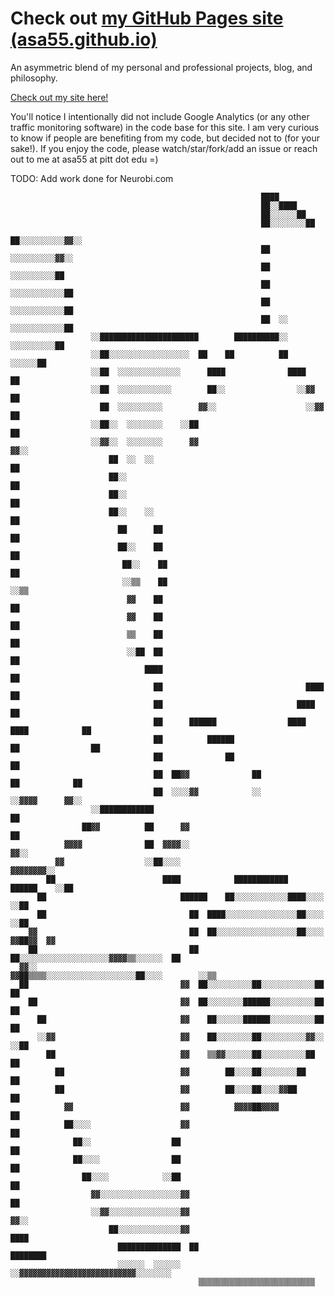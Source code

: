 # Check out [my GitHub Pages site (asa55.github.io)](https://asa55.github.io)
An asymmetric blend of my personal and professional projects, blog, and philosophy.

[Check out my site here!](https://asa55.github.io)

You'll notice I intentionally did not include Google Analytics (or any other traffic monitoring software) in the code base for this site. I am very curious to know if people are benefiting from my code, but decided not to (for your sake!).
If you enjoy the code, please watch/star/fork/add an issue or reach out to me at asa55 at pitt dot edu =)

TODO: Add work done for Neurobi.com


                                                            ████                                
                                                            ██░░████                            
                                                            ██░░░░░░██                          
                                                            ██░░░░░░░░██                        
                                                            ██░░░░░░░░░░▓▓░░                    
                                                            ██  ░░░░░░░░░░▓▓░░                  
                                                            ██    ░░░░░░░░░░██                  
                                                            ██    ░░░░░░░░░░░░██                
                                                            ██      ░░░░░░░░░░░░██              
                                                            ██  ░░    ░░░░░░░░░░░░██            
                      ░░██████████████████████        ██████████░░      ░░░░░░░░░░██            
                      ░░██░░░░░░░░░░░░░░░░░░  ██    ██          ██            ░░░░░░██          
                      ░░██  ░░░░░░░░░░░░░░      ████              ████              ██          
                      ░░██  ░░░░░░░░░░░░        ██░░                ░░▓▓              ██        
                        ██  ░░░░░░░░░░        ▓▓░░                    ░░▓▓            ██        
                      ░░██░░  ░░░░░░░░    ░░██                                        ██        
                      ░░▓▓░░  ░░░░░░░░      ▓▓                                        ▓▓░░      
                          ██  ░░  ░░                                                    ██      
                          ██░░                                                          ██      
                          ██░░                                                          ██      
                          ██░░    ░░                                                      ██    
                            ██      ██                                                    ██    
                            ██░░    ██                                                    ██    
                             ██░░    ██                                                    ██    
                             ░░▒▒    ██                                                    ░░▒▒  
                              ▓▓    ██                                                      ██  
                              ▓▓    ██                                                      ██  
                              ▒▒    ██                                                      ██  
                              ░░██  ██                                                      ██  
                                  ████                                                      ██  
                                    ██                                ████                  ██  
                                    ██                              ████                      ██
                                    ██      ██████                ████        ████            ██
                                    ██          ██████                      ██                ██
                                    ██              ██                                        ██
                                    ██  ██▓▓              ██                  ██            ██  
                                    ██  ░░░░▓▓            ░░                  ░░▓▓▓▓      ▓▓░░  
                      ░░████████████                                                    ██      
                    ██▓▓          ██      ▓▓                                          ██        
                ▓▓▓▓              ██  ▓▓▓▓░░                                        ▓▓░░        
              ▓▓                  ░░██░░░░                                  ▓▓▓▓▓▓▓▓░░          
            ██                        ████            ████████████    ██████    ░░██            
          ██                              ██████    ██░░░░░░░░░░░░████░░░░      ░░██            
          ██                                ██  ████░░░░░░░░░░░░░░░░██░░░░      ░░██            
        ▓▓                                  ██  ██░░░░░░░░░░░░░░░░░░██░░░░  ▓▓██▓▓  ▓▓          
        ██                                  ██  ██░░░░░░░░░░░░░░░░░░░░▓▓▓▓▒▒░░░░░░  ██          
      ▓▓░░                                ▓▓██▒▒▒▒░░░░░░░░░░░░░░░░░░░░██░░░░        ░░▒▒        
      ██                                  ▓▓  ██░░░░░░░░░░██░░░░░░░░░░░░██            ██        
        ██                                ▓▓  ██░░░░░░░░██████░░░░░░░░░░██            ██        
          ██                              ▓▓    ██░░░░░░██████░░░░░░░░░░██            ██        
          ░░▓▓                            ▓▓    ██░░░░░░░░██░░░░░░░░░░▓▓░░            ░░██      
            ██                            ▓▓    ▒▒▓▓░░░░░░██░░░░░░░░░░██                ██      
              ██                          ▓▓        ██░░░░██░░░░░░░░██                  ██      
              ██                          ▓▓        ██░░░░██░░░░▓▓██                    ██      
                ▓▓                        ▓▓          ▓▓▓▓██▓▓▓▓                        ██      
                ██░░░░                    ▓▓                                            ██      
                  ██░░                  ██                                              ██      
                  ██░░░░                ██                                              ██      
                    ██░░░░            ░░██                                            ██        
                      ▓▓░░░░░░░░░░░░░░░░░░▓▓                                          ██        
                      ░░▓▓░░░░░░░░░░░░░░░░▓▓                                        ▓▓░░        
                          ██░░░░░░░░░░░░░░▓▓                                    ████            
                            ██████████████  ██                          ████████                
                            ░░░░░░  ░░░░░░  ░░▓▓▓▓▓▓▓▓▓▓▓▓▓▓▓▓▓▓▓▓▓▓▓▓▓▓░░░░░░░░                
                                              ▒▒▒▒▒▒▒▒▒▒▒▒▒▒▒▒▒▒▒▒▒▒▒▒▒▒             

